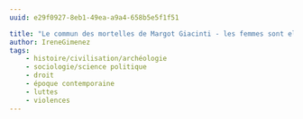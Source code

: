 ```yaml
---
uuid: e29f0927-8eb1-49ea-a9a4-658b5e5f1f51

title: "Le commun des mortelles de Margot Giacinti - les femmes sont elles tuées comme les hommes ? A propos du féminicide"
author: IreneGimenez
tags:
    - histoire/civilisation/archéologie
    - sociologie/science politique
    - droit
    - époque contemporaine
    - luttes
    - violences
---
```

